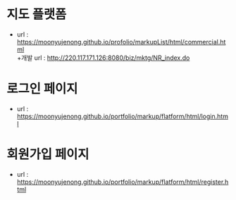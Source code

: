 # 지도 플랫폼
- url : https://moonyujenong.github.io/profolio/markupList/html/commercial.html </br>
  +개발 url : http://220.117.171.126:8080/biz/mktg/NR_index.do

# 로그인 페이지
- url : https://moonyujenong.github.io/portfolio/markup/flatform/html/login.html

# 회원가입 페이지
- url : https://moonyujenong.github.io/portfolio/markup/flatform/html/register.html
